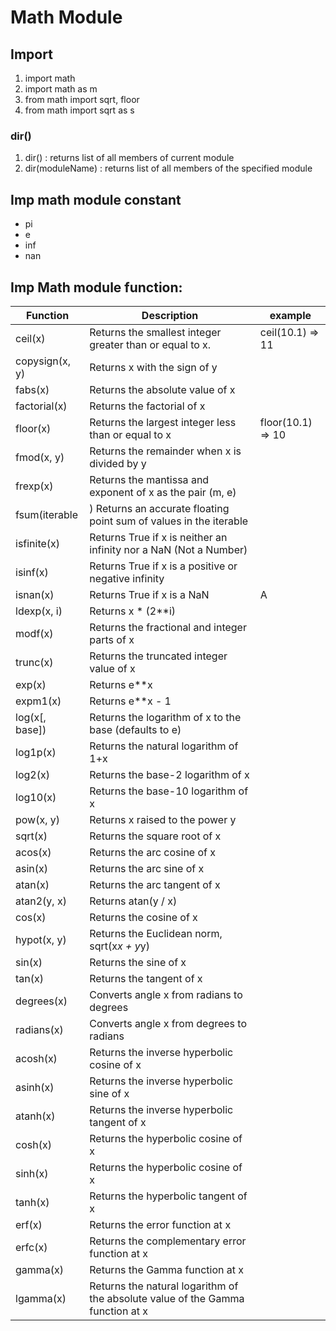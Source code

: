 # Math Module
## Import
1. import math 
2. import math as m
3. from math import sqrt, floor
4. from math import sqrt as s

### dir()
1. dir() : returns list of all members of current module
2. dir(moduleName) : returns list of all members of the specified module

## Imp math module constant 
- pi
- e
- inf
- nan

## Imp Math module function:                                  
 
| **Function** |	**Description** |  **example** |                                                                      
| ------------ | ------------------ | ------------ |                   
| ceil(x) |	Returns the smallest integer greater than or equal to x. | ceil(10.1) => 11 |
| copysign(x, y) |	Returns x with the sign of y |
| fabs(x) |	Returns the absolute value of x |
| factorial(x) |	Returns the factorial of x |
| floor(x) |	Returns the largest integer less than or equal to x | floor(10.1) => 10 |
| fmod(x, y) |	Returns the remainder when x is divided by y |
| frexp(x) |	Returns the mantissa and exponent of x as the pair (m, e) |
| fsum(iterable |)	Returns an accurate floating point sum of values in the iterable |
| isfinite(x) |	Returns True if x is neither an infinity nor a NaN (Not a Number) |
| isinf(x) |	Returns True if x is a positive or negative infinity |
| isnan(x) |	Returns True if x is a NaN |A
| ldexp(x, i) |	Returns x * (2**i) |
| modf(x) |	Returns the fractional and integer parts of x |
| trunc(x) |	Returns the truncated integer value of x |
| exp(x) |	Returns e**x |
| expm1(x) |	Returns e**x - 1 |
| log(x[, base]) |	Returns the logarithm of x to the base (defaults to e) |
| log1p(x) |	Returns the natural logarithm of 1+x |
| log2(x) |	Returns the base-2 logarithm of x |
| log10(x) |	Returns the base-10 logarithm of x |
| pow(x, y) |	Returns x raised to the power y |
| sqrt(x) |	Returns the square root of x |
| acos(x) |	Returns the arc cosine of x |
| asin(x) |	Returns the arc sine of x |
| atan(x) |	Returns the arc tangent of x |
| atan2(y, x) |	Returns atan(y / x) |
| cos(x) |	Returns the cosine of x |
| hypot(x, y) |	Returns the Euclidean norm, sqrt(x*x + y*y) |
| sin(x) |	Returns the sine of x |
| tan(x) |	Returns the tangent of x |
| degrees(x) |	Converts angle x from radians to degrees |
| radians(x) |	Converts angle x from degrees to radians |
| acosh(x) |	Returns the inverse hyperbolic cosine of x |
| asinh(x) |	Returns the inverse hyperbolic sine of x |
| atanh(x) |	Returns the inverse hyperbolic tangent of x |
| cosh(x) |	Returns the hyperbolic cosine of x |
| sinh(x) |	Returns the hyperbolic cosine of x |
| tanh(x) |	Returns the hyperbolic tangent of x |
| erf(x) |	Returns the error function at x |
| erfc(x) |	Returns the complementary error function at x |
| gamma(x) |	Returns the Gamma function at x |
| lgamma(x) |	Returns the natural logarithm of the absolute value of the Gamma function at x |
